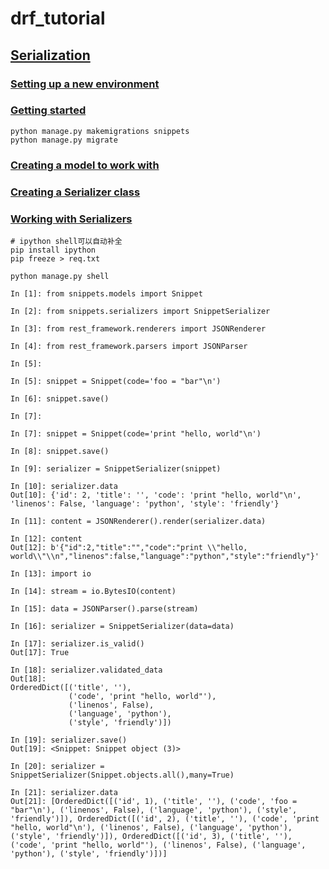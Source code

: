 # drf_tutorial
## [Serialization](https://www.django-rest-framework.org/tutorial/1-serialization/)
### [Setting up a new environment](https://www.django-rest-framework.org/tutorial/1-serialization/#setting-up-a-new-environment)
### [Getting started](https://www.django-rest-framework.org/tutorial/1-serialization/#getting-started)
```
python manage.py makemigrations snippets
python manage.py migrate
```
### [Creating a model to work with](https://www.django-rest-framework.org/tutorial/1-serialization/#creating-a-model-to-work-with)
### [Creating a Serializer class](https://www.django-rest-framework.org/tutorial/1-serialization/#creating-a-serializer-class)
### [Working with Serializers](https://www.django-rest-framework.org/tutorial/1-serialization/#working-with-serializers)
```
# ipython shell可以自动补全
pip install ipython 
pip freeze > req.txt
```
```
python manage.py shell
```
```
In [1]: from snippets.models import Snippet                                                                                          

In [2]: from snippets.serializers import SnippetSerializer                                                                           

In [3]: from rest_framework.renderers import JSONRenderer                                                                            

In [4]: from rest_framework.parsers import JSONParser                                                                                

In [5]:                                                                                                                              

In [5]: snippet = Snippet(code='foo = "bar"\n')                                                                                      

In [6]: snippet.save()                                                                                                               

In [7]:                                                                                                                              

In [7]: snippet = Snippet(code='print "hello, world"\n')                                                                             

In [8]: snippet.save()                                                                                                               

In [9]: serializer = SnippetSerializer(snippet)                                                                                      

In [10]: serializer.data                                                                                                             
Out[10]: {'id': 2, 'title': '', 'code': 'print "hello, world"\n', 'linenos': False, 'language': 'python', 'style': 'friendly'}

In [11]: content = JSONRenderer().render(serializer.data)                                                                            

In [12]: content                                                                                                                     
Out[12]: b'{"id":2,"title":"","code":"print \\"hello, world\\"\\n","linenos":false,"language":"python","style":"friendly"}'

In [13]: import io                                                                                                                   

In [14]: stream = io.BytesIO(content)                                                                                                

In [15]: data = JSONParser().parse(stream)                                                                                           

In [16]: serializer = SnippetSerializer(data=data)                                                                                   

In [17]: serializer.is_valid()                                                                                                       
Out[17]: True

In [18]: serializer.validated_data                                                                                                   
Out[18]: 
OrderedDict([('title', ''),
             ('code', 'print "hello, world"'),
             ('linenos', False),
             ('language', 'python'),
             ('style', 'friendly')])

In [19]: serializer.save()                                                                                                           
Out[19]: <Snippet: Snippet object (3)>

In [20]: serializer = SnippetSerializer(Snippet.objects.all(),many=True)                                                             

In [21]: serializer.data                                                                                                             
Out[21]: [OrderedDict([('id', 1), ('title', ''), ('code', 'foo = "bar"\n'), ('linenos', False), ('language', 'python'), ('style', 'friendly')]), OrderedDict([('id', 2), ('title', ''), ('code', 'print "hello, world"\n'), ('linenos', False), ('language', 'python'), ('style', 'friendly')]), OrderedDict([('id', 3), ('title', ''), ('code', 'print "hello, world"'), ('linenos', False), ('language', 'python'), ('style', 'friendly')])]
```
